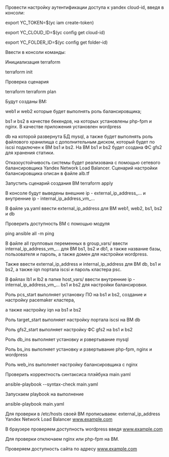 Провести настройку аутентификации доступа к yandex cloud-id, введя в консоли:

export YC_TOKEN=$(yc iam create-token)

export YC_CLOUD_ID=$(yc config get cloud-id)

export YC_FOLDER_ID=$(yc config get folder-id)

Ввести в консоли команды: 

Инициализация terraform 

terraform init 

Проверка сценария 

terraform terraform plan

Будут созданы ВМ:

web1 и web2 которые будет выполнять роль балансировщика;

bs1 и bs2 в качестве бекендов, на которых установлены php-fpm и nginx. В качестве приложения установлен wordpress

db на которой развернута БД mysql, а также будет выполнять роль файлового хранилища с дополнительным диском, 
который будет по iscsi подключен к ВМ bs1 и bs2. На ВМ bs1 и bs2 будет создана ФС gfs2 для хранения статики.

Отказоустойчивость системы будет реализована с помощью сетевого балансировщика Yandex Network Load Balancer. 
Сценарий настройки балансировщика описан в файле alb.tf

Запустить сценарий создания ВМ 
terraform apply

В консоле будут выведены внешние ip - external_ip_address_... и внутренние ip - internal_ip_address_vm_...

В файле ya.yaml ввести external_ip_address для ВМ web1, web2, bs1, bs2 и db 

Проверить доступность ВМ с помощью модуля 

ping ansible all -m ping 

В файле all групповых переменных в group_vars/ ввести internal_ip_address_vm_... для ВМ bs1, bs2 и db1, 
а также название базы, пользователя и пароль, а также домен для настройки wordpress.

Также ввести external_ip_address и internal_ip_address для ВМ db, bs1 и bs2, а также iqn портала iscsi и пароль кластера psc.

В файлах lb1 и lb2 в папке host_vars/ ввести внутренние ip - internal_ip_address_vm_... bs1 и bs2 для настройки балансировки.

Роль pcs_start выполняет установку ПО на bs1 и bs2, создание и настройку pacemaker кластера,

а также настройку iqn на bs1 и bs2

Роль target_start выполняет настройку портала iscsi на ВМ db

Роль gfs2_start выполняет настройку ФС gfs2 на bs1 и bs2

Роль db_ins выполняет установку и рзвертывание mysql

Роль bs_ins выполняет установку и рзвертывание php-fpm, nginx и wordpress

Роль web_ins выполняет настройку балансировщика с nginx

Проверить корректность синтаксиса плэйбука main.yaml

ansible-playbook --syntax-check main.yaml

Запускаем playbook на выполнение

ansible-playbook main.yaml

Для проверки в /etc/hosts своей ВМ прописываем: 
external_ip_address Yandex Network Load Balancer www.example.com

В браузере проверяем доступность wordpress введя www.example.com

Для проверки отключаем nginx или php-fpm на ВМ.

Проверяем доступность сайта по адресу www.example.com

